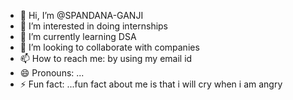 - 👋 Hi, I’m @SPANDANA-GANJI
- 👀 I’m interested in doing internships
- 🌱 I’m currently learning DSA
- 💞️ I’m looking to collaborate with companies
- 📫 How to reach me: by using my email id 
- 😄 Pronouns: ...
- ⚡ Fun fact: ...fun fact about me is that i will cry when i am angry

<!---
SPANDANA-GANJI/SPANDANA-GANJI is a ✨ special ✨ repository because its `README.md` (this file) appears on your GitHub profile.
You can click the Preview link to take a look at your changes.
--->
